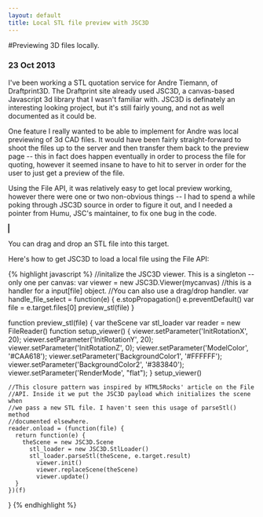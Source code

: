 ```yaml
---
layout: default
title: Local STL file preview with JSC3D
---
```

<link rel="stylesheet" type="text/css" href="{{site.baseurl}}assets/2013-10-23/css/canvas.css" media="screen, handheld" />

#Previewing 3D files locally.

### <span class = "date">23 Oct 2013</span>

I've been working a STL quotation service for Andre Tiemann, of Draftprint3D. The Draftprint site already used JSC3D, a canvas-based Javascript 3d library that I wasn't familiar with. JSC3D is definately an interesting looking project, but it's still fairly young, and not as well documented as it could be.

One feature I really wanted to be able to implement for Andre was local previewing of 3d CAD files. It would have been fairly straight-forward to shoot the files up to the server and then transfer them back to the preview page -- this in fact does happen eventually in order to process the file for quoting, however it seemed insane to have to hit to server in order for the user to just get a preview of the file.

Using the File API, it was relatively easy to get local preview working, however there were one or two non-obvious things -- I had to spend a while poking through JSC3D source in order to figure it out, and I needed a pointer from Humu, JSC's maintainer, to fix one bug in the code.

<div class = "canvas" id = "canvas-drop">
    <canvas id = "upload_canvas" width = "480" height="320" style="border: 1px solid;"></canvas>
</div>

<div id="dropzone">
    <p>You can drag and drop an STL file into this target.</p>
</div>


Here's how to get JSC3D to load a local file using the File API:

{% highlight javascript %}
//initalize the JSC3D viewer. This is a singleton -- only one per canvas:
var viewer = new JSC3D.Viewer(mycanvas)
  //this is a handler for a input[file] object.
  //You can also use a drag/drop handler.
  var handle_file_select = function(e) {
    e.stopPropagation()
    e.preventDefault()
    var file = e.target.files[0]
    preview_stl(file)
  }

  function preview_stl(file) {
    var theScene
    var stl_loader
    var reader = new FileReader()
    function setup_viewer() {
      viewer.setParameter('InitRotationX', 20);
      viewer.setParameter('InitRotationY', 20);
      viewer.setParameter('InitRotationZ', 0);
      viewer.setParameter('ModelColor', '#CAA618');
      viewer.setParameter('BackgroundColor1', '#FFFFFF');
      viewer.setParameter('BackgroundColor2', '#383840');
      viewer.setParameter('RenderMode', "flat");
    }
    setup_viewer()

    //This closure pattern was inspired by HTML5Rocks' article on the File
    //API. Inside it we put the JSC3D payload which initializes the scene when
    //we pass a new STL file. I haven't seen this usage of parseStl() method
    //documented elsewhere.
    reader.onload = (function(file) {
      return function(e) {
        theScene = new JSC3D.Scene
          stl_loader = new JSC3D.StlLoader()
          stl_loader.parseStl(theScene, e.target.result)
            viewer.init()
            viewer.replaceScene(theScene)
            viewer.update()
      }
    })(f)
  }
{% endhighlight %}

<script type="text/javascript" src="http://ajax.googleapis.com/ajax/libs/jquery/1.10.2/jquery.min.js"></script>
<script type="text/javascript" src ="{{site.baseurl}}assets/2013-10-23/js/jsc3d.js"></script>
<script type="text/javascript" src ="{{site.baseurl}}assets/2013-10-23/js/stl_viewer.js"></script>

